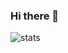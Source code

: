 ### Hi there 👋

![stats](https://github-readme-stats.vercel.app/api?username=Platinum-Phoenix&include_all_commits=true&show_icons=true&theme=merko&count_private=true&cache_seconds=1800)
